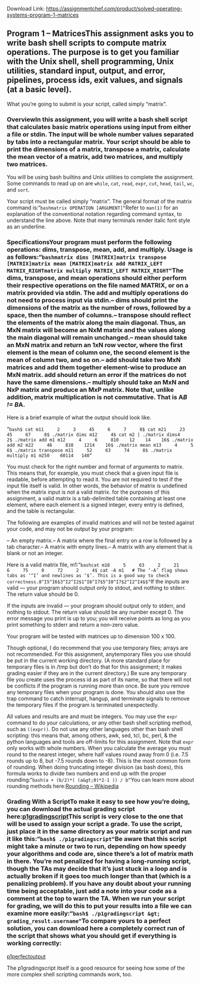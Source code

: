 Download Link: https://assignmentchef.com/product/solved-operating-systems-program-1-matrices
<br>
## Program 1 – MatricesThis assignment asks you to write bash shell scripts to compute matrix operations. The purpose is to get you familiar with the Unix shell, shell programming, Unix utilities, standard input, output, and error, pipelines, process ids, exit values, and signals (at a basic level).

What you’re going to submit is your script, called simply “matrix”.

### OverviewIn this assignment, you will write a bash shell script that calculates basic matrix operations using input from either a file or stdin. The input will be whole number values separated by tabs into a rectangular matrix. Your script should be able to print the dimensions of a matrix, transpose a matrix, calculate the mean vector of a matrix, add two matrices, and multiply two matrices.

You will be using bash builtins and Unix utilities to complete the assignment. Some commands to read up on are `while`, `cat`,  `read`, `expr`, `cut`, `head`,  `tail`, `wc`, and `sort`.

Your script must be called simply “matrix”. The general format of the matrix command is:“`bashmatrix OPERATION [ARGUMENT]“`Refer to `man(1)` for an explanation of the conventional notation regarding command syntax, to understand the line above. Note that many terminals render italic font style as an underline.

### SpecificationsYour program must perform the following operations: dims, transpose, mean, add, and multiply. Usage is as follows:“`bashmatrix dims [MATRIX]matrix transpose [MATRIX]matrix mean [MATRIX]matrix add MATRIX_LEFT MATRIX_RIGHTmatrix multiply MATRIX_LEFT MATRIX_RIGHT“`The dims, transpose, and mean operations should either perform their respective operations on the file named MATRIX, or on a matrix provided via stdin. The add and multiply operations do not need to process input via stdin.– dims should print the dimensions of the matrix as the number of rows, followed by a space, then the number of columns.– transpose should reflect the elements of the matrix along the main diagonal. Thus, an MxN matrix will become an NxM matrix and the values along the main diagonal will remain unchanged.– mean should take an MxN matrix and return an 1xN row vector, where the first element is the mean of column one, the second element is the mean of column two, and so on.– add should take two MxN matrices and add them together element-wise to produce an MxN matrix. add should return an error if the matrices do not have the same dimensions.– multiply should take an MxN and NxP matrix and produce an MxP matrix. Note that, unlike addition, matrix multiplication is not commutative. That is A*B != B*A.

Here is a brief example of what the output should look like.

“`bash$ cat m11     2     3     45     6     7     8$ cat m21     23     45     67     8$ ./matrix dims m12     4$ cat m2 | ./matrix dims4     2$ ./matrix add m1 m12     4     6     810    12    14    16$ ./matrix add m2 m22     46     810    1214    16$ ./matrix mean m13     4     5     6$ ./matrix transpose m11     52     63     74     8$ ./matrix multiply m1 m250    60114   140“`

You must check for the right number and format of arguments to matrix. This means that, for example, you must check that a given input file is readable, before attempting to read it. You are not required to test if the input file itself is valid. In other words, the behavior of matrix is undefined when the matrix input is not a valid matrix. for the purposes of this assignment, a valid matrix is a tab-delimited table containing at least one element, where each element is a signed integer, every entry is defined, and the table is rectangular.

The following are examples of invalid matrices and will not be tested against your code, and may not be output by your program:

– An empty matrix.– A matrix where the final entry on a row is followed by a tab character.– A matrix with empty lines.– A matrix with any element that is blank or not an integer.

Here is a valid matrix file, m1:“`bashcat m18     5     63     2     21     6     75     0     72     2     4$ cat -A m1   # The ‘-A’ flag shows tabs as ‘^I’ and newlines as ‘$’. This is a good way to check correctness.8^I5^I6$3^I2^I2$1^I6^I7$5^I0^I7$2^I2^I4$$“`If the inputs are valid — your program should output only to stdout, and nothing to stderr. The return value should be 0.

If the inputs are invalid — your program should output only to stderr, and nothing to stdout. The return value should be any number except 0. The error message you print is up to you; you will receive points as long as you print something to stderr and return a non-zero value.

Your program will be tested with matrices up to dimension 100 x 100.

Though optional, I do recommend that you use temporary files; arrays are not recommended. For this assignment, anytemporary files you use should be put in the current working directory. (A more standard place for temporary files is in /tmp but don’t do that for this assignment; it makes grading easier if they are in the current directory.) Be sure any temporary file you create uses the process id as part of its name, so that there will not be conflicts if the program is running more than once. Be sure you remove any temporary files when your program is done. You should also use the trap command to catch interrupt, hangup, and terminate signals to remove the temporary files if the program is terminated unexpectedly.

All values and results are and must be integers. You may use the `expr`  command to do your calculations, or any other bash shell scripting method, such as `((expr))`. Do not use any other languages other than bash shell scripting: this means that, among others, awk, sed, tcl, bc, perl, &amp; the python languages and tools are off-limits for this assignment. Note that `expr` only works with whole numbers. When you calculate the average you must round to the nearest integer, where half values round away from 0 (i.e. 7.5 rounds up to 8, but -7.5 rounds down to -8). This is the most common form of rounding. When doing truncating integer division (as bash does), this formula works to divide two numbers and end up with the proper rounding:“`bash(a + (b/2)*( (a&gt;0)*2-1 )) / b“`You can learn more about rounding methods here:[Rounding – Wikipedia](https://en.wikipedia.org/wiki/Rounding#Round_half_away_from_zero)

### Grading With a ScriptTo make it easy to see how you’re doing, you can download the actual grading script here:[p1gradingscript](./p1gradingscript)This script is very close to the one that will be used to assign your script a grade. To use the script, just place it in the same directory as your matrix script and run it like this:“`bash$ ./p1gradingscript“`Be aware that this script might take a minute or two to run, depending on how speedy your algorithms and code are, since there’s a lot of matrix math in there. You’re not penalized for having a long-running script, though the TAs may decide that it’s just stuck in a loop and is actually broken if it goes too much longer than that (which is a penalizing problem). If you have any doubt about your running time being acceptable, just add a note into your code as a comment at the top to warn the TA. When we run your script for grading, we will do this to put your results into a file we can examine more easily:“`bash$ ./p1gradingscript &gt; grading_result.username“`To compare yours to a perfect solution, you can download here a completely correct run of the script that shows what you should get if everything is working correctly:

[p1perfectoutput](https://github.com/IvanHalim/operating-systems/blob/master/1.%20BASH%20Script/p1perfectoutput)

The p1gradingscript itself is a good resource for seeing how some of the more complex shell scripting commands work, too.